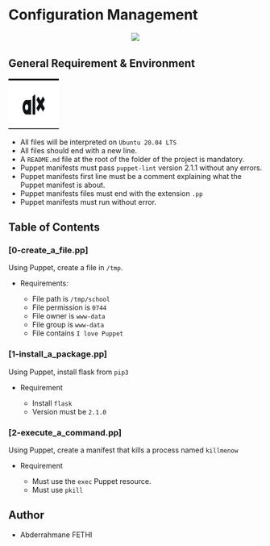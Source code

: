 # Configuration Management
<p align="center">
<img src="https://s3.amazonaws.com/intranet-projects-files/holbertonschool-sysadmin_devops/292/4i8il3B.gif" width="" height="" />
</p>
  
## General Requirement & Environment
<img src="https://github.com/TosinISOGUN/TosinISOGUN/blob/main/ALX.jpeg?raw=true" width="100" height="100" />

- All files will be interpreted on `Ubuntu 20.04 LTS`
- All files should end with a new line.
- A `README.md` file at the root of the folder of the project is mandatory.
- Puppet manifests must pass `puppet-lint` version 2.1.1 without any errors.
- Puppet manifests first line must be a comment explaining what the Puppet manifest is about.
- Puppet manifests files must end with the extension `.pp`
- Puppet manifests must run without error.

## Table of Contents
### [**0-create_a_file.pp**]
Using Puppet, create a file in `/tmp`.
- Requirements:

  - File path is `/tmp/school`
  - File permission is `0744`
  - File owner is `www-data`
  - File group is `www-data`
  - File contains `I love Puppet`

### [**1-install_a_package.pp**]
Using Puppet, install flask from `pip3`
- Requirement
  
  - Install `flask`
  - Version must be `2.1.0`

### [**2-execute_a_command.pp**]
Using Puppet, create a manifest that kills a process named `killmenow`
- Requirement
  
  - Must use the `exec` Puppet resource.
  - Must use `pkill`

## Author
- Abderrahmane FETHI
